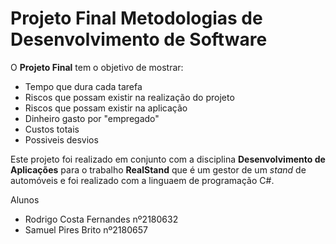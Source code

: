 Projeto Final Metodologias de Desenvolvimento de Software
======
O **Projeto Final** tem o objetivo de mostrar:
* Tempo que dura cada tarefa
* Riscos que possam existir na realização do projeto
* Riscos que possam existir na aplicação
* Dinheiro gasto por "empregado" 
* Custos totais
* Possiveis desvios


Este projeto foi realizado em conjunto com a disciplina **Desenvolvimento de Aplicações** para o trabalho **RealStand** que é um gestor de um *stand* de automóveis e foi realizado com a linguaem de programação C#.

 Alunos
* Rodrigo Costa Fernandes nº2180632
* Samuel Pires Brito nº2180657

